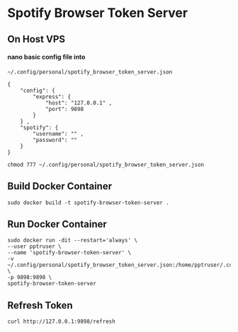 # Spotify Browser Token Server

## On Host VPS

#### nano basic config file into
```
~/.config/personal/spotify_browser_token_server.json
```
```
{
	"config": {
		"express": {
			"host": "127.0.0.1" ,
			"port": 9898
		}
	} ,
	"spotify": {
		"username": "" ,
		"password": ""
	}
}
```
```
chmod 777 ~/.config/personal/spotify_browser_token_server.json
```

## Build Docker Container

```
sudo docker build -t spotify-browser-token-server .
```

## Run Docker Container

```
sudo docker run -dit --restart='always' \
--user pptruser \
--name 'spotify-browser-token-server' \
-v ~/.config/personal/spotify_browser_token_server.json:/home/pptruser/.config/personal/spotify_browser_token_server.json:rw \
-p 9898:9898 \
spotify-browser-token-server
```

## Refresh Token

```
curl http://127.0.0.1:9898/refresh
```